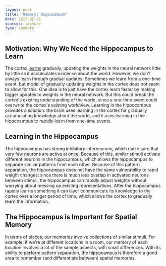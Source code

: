 ```yaml
---
layout: post
title: "Memory: Hippocampus"
date: 2017-02-22
sources: lecture
type: summary
---
```


## Motivation: Why We Need the Hippocampus to Learn
The cortex [learns](https://cchen23.github.io/blog/2017/02/09/mem-learning-nn) gradually, updating the weights in the neural network little by little as it accumulates evidence about the world. However, we don't always learn through gradual updates. Sometimes we learn from a one-time event, but  model of gradually updating weights in the cortex does not seem to allow for this.
One idea is to just have the cortex learn faster by making bigger updates to weights in the neural network. But this could break the cortex's existing understanding of the world, since a one-time event could overwrite the cortex's existing worldview.
Learning in the hippocampus provides a solution: the brain uses learning in the cortex for gradually accumulating knowledge about the world, and it uses learning in the hippocampus to rapidly learn from one-time events.

## Learning in the Hippocampus
The hippocampus has strong inhibitory interneurons, which make sure that very few neurons are active at once. Because of this, similar stimuli activate different neurons in the hippocampus, which allows the hippocampus to separate similar patterns from each other. Because of this pattern separation, the hippocampus does not have the same vulnerability to rapid weight changes: since there is much less overlap in activated neurons between stimuli, the hippocampus can rapidly adjust weights without worrying about messing up existing representations.
After the hippocampus rapidly learns something it can layer communicate its knowledge to the cortex over a longer period of time, which allows the cortex to gradually learn the information.

## The Hippocampus is Important for Spatial Memory
In terms of places, our memories involve collections of similar stimuli. For example, if we're at different locations in a room, our memory of each location involves a lot of the sample aspects, with small differences. With its ability to perform pattern separation, the hippocampus is therefore a good area to remember (and differentiate between) spatial memories.
